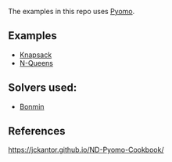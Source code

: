 The examples in this repo uses [Pyomo](https://pyomo.readthedocs.io/en/stable/index.html). 


## Examples
 - [Knapsack](examples/knapsack)
 - [N-Queens](examples/eight_queens)


## Solvers used:
 - [Bonmin](https://github.com/coin-or/Bonmin)
 
 
 
 ## References
 https://jckantor.github.io/ND-Pyomo-Cookbook/
